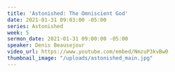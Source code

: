 ```yaml
---
title: 'Astonished: The Omniscient God'
date: 2021-01-31 09:03:00 -05:00
series: Astonished
week: 5
sermon_date: 2021-01-31 09:00:00 -05:00
speaker: Denis Beausejour
video_url: https://www.youtube.com/embed/NmzuP3kvBw0
thumbnail_image: "/uploads/astonished_main.jpg"
---
```


